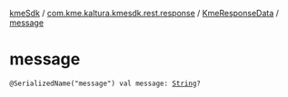[kmeSdk](../../index.md) / [com.kme.kaltura.kmesdk.rest.response](../index.md) / [KmeResponseData](index.md) / [message](./message.md)

# message

`@SerializedName("message") val message: `[`String`](https://kotlinlang.org/api/latest/jvm/stdlib/kotlin/-string/index.html)`?`